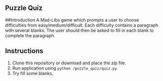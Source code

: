 ## Puzzle Quiz

##Introduction
A Mad-Libs game which prompts a user to choose difficulties from easy/medium/difficult. Each difficulty contains a paragraph with several blanks. The user should then be asked to fill in each blank to complete the paragraph.

## Instructions
1. Clone this repository or download and place the zip file.
2. Run application using `python /puzzle_quiz/quiz.py`
3. Try fill some blanks.
